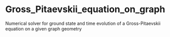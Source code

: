 # Gross_Pitaevskii_equation_on_graph
Numerical solver for ground state and time evolution of a Gross-Pitaevskii equation on a given graph geometry
